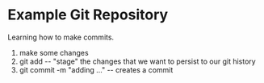 # Example Git Repository

Learning how to make commits.

1. make some changes
2. git add -- "stage" the changes that we want to persist to our git history
3. git commit -m "adding ..." -- creates a commit
